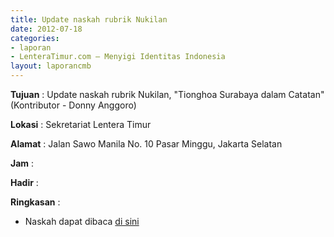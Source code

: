 ```yaml
---
title: Update naskah rubrik Nukilan
date: 2012-07-18
categories:
- laporan
- LenteraTimur.com – Menyigi Identitas Indonesia
layout: laporancmb
---
```



**Tujuan** : Update naskah rubrik Nukilan, "Tionghoa Surabaya dalam Catatan" (Kontributor - Donny Anggoro)

**Lokasi** : Sekretariat Lentera Timur 

**Alamat** : Jalan Sawo Manila No. 10 Pasar Minggu, Jakarta Selatan

**Jam** : 

**Hadir** :  


**Ringkasan** : 
* Naskah dapat dibaca [di sini](http://www.lenteratimur.com/2012/07/tionghoa-surabaya-dalam-catatan/)
